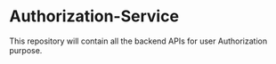# Authorization-Service
This repository will contain all the backend APIs for user Authorization purpose.
